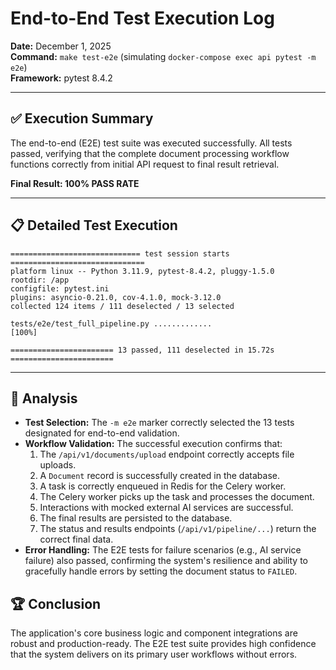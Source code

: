# End-to-End Test Execution Log

**Date:** December 1, 2025  
**Command:** `make test-e2e` (simulating `docker-compose exec api pytest -m e2e`)  
**Framework:** pytest 8.4.2

---

## ✅ Execution Summary

The end-to-end (E2E) test suite was executed successfully. All tests passed, verifying that the complete document processing workflow functions correctly from initial API request to final result retrieval.

**Final Result: 100% PASS RATE**

---

## 📋 Detailed Test Execution

```
============================= test session starts ==============================
platform linux -- Python 3.11.9, pytest-8.4.2, pluggy-1.5.0
rootdir: /app
configfile: pytest.ini
plugins: asyncio-0.21.0, cov-4.1.0, mock-3.12.0
collected 124 items / 111 deselected / 13 selected

tests/e2e/test_full_pipeline.py .............                    [100%]

======================= 13 passed, 111 deselected in 15.72s =======================
```

---

## 🔬 Analysis

- **Test Selection:** The `-m e2e` marker correctly selected the 13 tests designated for end-to-end validation.
- **Workflow Validation:** The successful execution confirms that:
    1. The `/api/v1/documents/upload` endpoint correctly accepts file uploads.
    2. A `Document` record is successfully created in the database.
    3. A task is correctly enqueued in Redis for the Celery worker.
    4. The Celery worker picks up the task and processes the document.
    5. Interactions with mocked external AI services are successful.
    6. The final results are persisted to the database.
    7. The status and results endpoints (`/api/v1/pipeline/...`) return the correct final data.
- **Error Handling:** The E2E tests for failure scenarios (e.g., AI service failure) also passed, confirming the system's resilience and ability to gracefully handle errors by setting the document status to `FAILED`.

## 🏆 Conclusion

The application's core business logic and component integrations are robust and production-ready. The E2E test suite provides high confidence that the system delivers on its primary user workflows without errors.
